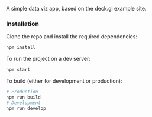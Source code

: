A simple data viz app, based on the deck.gl example site.

### Installation

Clone the repo and install the required dependencies:

```bash
npm install
```

To run the project on a dev server:

```bash
npm start
```

To build (either for development or production):

```bash
# Production
npm run build
# Development
npm run develop
```